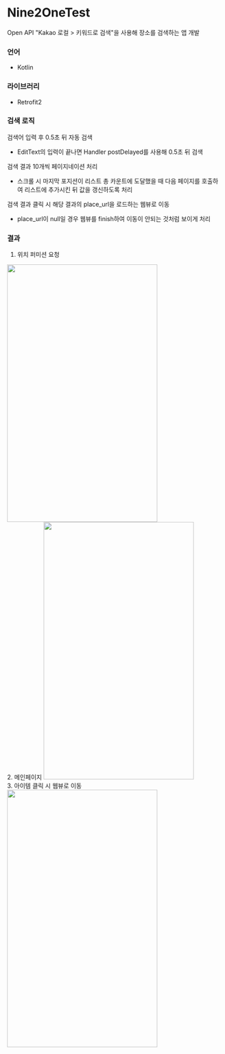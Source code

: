 # Nine2OneTest
Open API "Kakao 로컬 > 키워드로 검색"을 사용해 장소를 검색하는 앱 개발

### 언어
- Kotlin

### 라이브러리
- Retrofit2

### 검색 로직
검색어 입력 후 0.5초 뒤 자동 검색
 - EditText의 입력이 끝나면 Handler postDelayed를 사용해 0.5초 뒤 검색
 
검색 결과 10개씩 페이지네이션 처리
 - 스크롤 시 마지막 포지션이 리스트 총 카운트에 도달했을 때 다음 페이지를 호출하여 리스트에 추가시킨 뒤 값을 갱신하도록 처리
 
검색 결과 클릭 시 해당 결과의 place_url을 로드하는 웹뷰로 이동
 - place_url이 null일 경우 웹뷰를 finish하여 이동이 안되는 것처럼 보이게 처리

### 결과
1. 위치 퍼미션 요청
<img src="https://user-images.githubusercontent.com/70570798/106389689-fe6d2500-6427-11eb-885e-ae314bd44657.jpg"  width="350" height="600">
<br />
2. 메인페이지
<img src="https://user-images.githubusercontent.com/70570798/106389699-0b8a1400-6428-11eb-8f59-214e694ddf09.jpg"  width="350" height="600">
<br />
3. 아이템 클릭 시 웹뷰로 이동
<img src="https://user-images.githubusercontent.com/70570798/106389705-1644a900-6428-11eb-9615-d30c3aef124c.jpg"  width="350" height="600">
